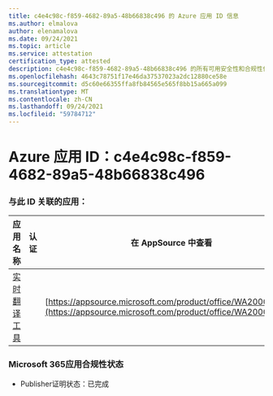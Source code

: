 ```yaml
---
title: c4e4c98c-f859-4682-89a5-48b66838c496 的 Azure 应用 ID 信息
ms.author: elmalova
author: elenamalova
ms.date: 09/24/2021
ms.topic: article
ms.service: attestation
certification_type: attested
description: c4e4c98c-f859-4682-89a5-48b66838c496 的所有可用安全性和合规性信息。
ms.openlocfilehash: 4643c78751f17e46da37537023a2dc12880ce58e
ms.sourcegitcommit: d5c60e66355ffa8fb84565e565f8bb15a665a099
ms.translationtype: MT
ms.contentlocale: zh-CN
ms.lasthandoff: 09/24/2021
ms.locfileid: "59784712"
---
```

# <a name="azure-app-id-c4e4c98c-f859-4682-89a5-48b66838c496"></a>Azure 应用 ID：c4e4c98c-f859-4682-89a5-48b66838c496


### <a name="apps-associated-with-this-id"></a>与此 ID 关联的应用：
| **应用名称** | **认证** | **在 AppSource 中查看** |
|--------------|---------------|-----------------------|
| [实时翻译工具](https://docs.microsoft.com/microsoft-365-app-certification/forward/WA200002171) |  | [https://appsource.microsoft.com/product/office/WA200002171](https://appsource.microsoft.com/product/office/WA200002171) |

### <a name="microsoft-365-app-compliance-status"></a>Microsoft 365应用合规性状态
- Publisher证明状态：已完成
